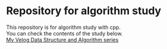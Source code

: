 # Repository for algorithm study
This repository is for algorithm study with cpp.   
You can check the contents of the study below.   
[My Velog Data Structure and Algorithm series](https://velog.io/@jacob3015/series/%EC%9E%90%EB%A3%8C%EA%B5%AC%EC%A1%B0%EC%99%80-%EC%95%8C%EA%B3%A0%EB%A6%AC%EC%A6%98)